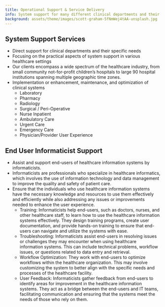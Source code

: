```yaml
---
title: Operational Support & Service Delivery
info: System support for many different clinical departments and their specific needs as well as provide end user informaticist support. 
background: assets/theme/images/scott-graham-5fNmWej4tAA-unsplash.jpg
---
```


## System Support Services
- Direct support for clinical departments and their specific needs
- Focusing on the practical aspects of system support in various healthcare settings
- Our clients encompass a wide spectrum of the healthcare industry, from small community not-for-profit children’s hospitals to large 90 hospital institutions spanning multiple geographic time zones.
- Implementation or enhancement, maintenance, and optimization of clinical systems
    - Laboratory
    - Pharmacy
    - Radiology
    - Surgical / Peri-Operative
    - Nurse Inpatient
    - Ambulatory Care
    - Urgent Care
    - Emergency Care
    - Physician/Provider User Experience

## End User Informaticist Support
- Assist and support end-users of healthcare information systems by informaticists. 
- Informaticists are professionals who specialize in healthcare informatics, which involves the use of information technology and data management to improve the quality and safety of patient care.
- Ensure that the individuals who use healthcare information systems have the necessary knowledge and resources to use them effectively and efficiently while also addressing any issues or improvements needed to enhance the user experience.
    - Training: Informaticists help end-users, such as doctors, nurses, and other healthcare staff, to learn how to use the healthcare information systems effectively. They design training programs, create user documentation, and provide hands-on training to ensure that end-users can navigate and utilize the systems with ease.
    - Troubleshooting: Informaticists assist end-users in resolving issues or challenges they may encounter when using healthcare information systems. This can include technical problems, workflow issues, or questions related to data entry and retrieval.
    - Workflow Optimization: They work with end-users to optimize workflows within the healthcare organization. This may involve customizing the system to better align with the specific needs and processes of the healthcare facility.
    - User Feedback: Informaticists gather feedback from end-users to identify areas for improvement in the healthcare information systems. They act as a bridge between the end-users and IT teams, facilitating communication and ensuring that the systems meet the needs of those who rely on them.
